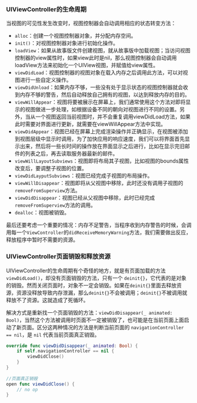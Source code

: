 ### UIViewController的生命周期

当视图的可见性发生改变时，视图控制器会自动调用相应的状态转变方法：

- `alloc`：创建一个视图控制器对象，并分配内存空间。
- `init()`：对视图控制器对象进行初始化操作。
- `loadView`：如果从故事版文件创建视图，就从故事版中加载视图；当访问视图控制器的view属性时，如果view此时是nil，那么视图控制器会自动调用loadView方法来初始化一个UIView视图，并赋值给view属性。
- `viewDidLoad`：视图控制器的视图对象在载入内存之后调用此方法，可以对视图进行一些自定义操作。
- `viewDidUnload`：如果内存不够，一些没有处于显示状态的视图控制器就会收到内存不够的警告，然后自动释放自己拥有的视图，以达到释放内存的目的。
- `viewWillAppear`：视图将要被展示在屏幕上，我们通常使用这个方法对即将显示的视图做进一步处理，如根据设备不同的朝向对视图进行不同的设置。另外，当从一个视图返回当前视图时，并不会重复调用viewDidLoad方法，如果此时需要对界面进行更新，就需要在viewWillAppear方法中实现。
- `viewDidAppear`：视图已经在屏幕上完成渲染操作并正确显示，在视图被添加到视图层级中显示时调用，为了加快应用的响应速度，我们可以将界面首先显示出来，然后将一些长时间的操作放在界面显示之后进行，比如在显示完旧邮件的列表之后，再去读取服务器最新的邮件。
- `viewWillLayoutSubviews`：视图即将布局其子视图，比如视图的bounds属性改变后，要调整子视图的位置。
- `viewDidLayputSubviews`：视图已经完成子视图的布局操作。
- `viewWillDisappear`：视图即将从父视图中移除，此时还没有调用子视图的`removeFromSuperview`方法。
- `viewDidDisappear`：视图已经从父视图中移除，此时已经完成`removeFromSuperview`方法的调用。
- `dealloc`：视图被销毁。

最后还要考虑一个重要的情况：内存不足警告，当程序收到内存警告的时候，会调用每一个`ViewController`的`didReceiveMemoryWarning`方法，我们需要做出反应，释放程序中暂时不需要的资源。

### UIViewController页面销毁和释放资源

UIViewController的生命周期有个奇怪的地方，就是有页面加载的方法 `viewDidLoad()`，却没有页面销毁的方法，只有一个 `deinit{}`，它代表的是对象的销毁。然而关闭页面时，对象不一定会销毁。如果在`deinit{}`里面去释放资源，资源没释放导致内存泄漏，那么`deinit{}`不会被调用；`deinit{}`不被调用就释放不了资源。这就造成了死循环。

解决方式是重新找一个页面销毁的方法：`viewDidDisappear(_ animated: Bool)`，当然这个方法被调用时页面不一定被销毁了，也可能是在当前页面上面启动了新页面。区分这两种情况的方法是判断当前页面的 `navigationController == nil`，是 `nil` 代表当前页面真正销毁。

```swift
override func viewDidDisappear(_ animated: Bool) {
    if self.navigationController == nil {
        viewDidClose()
    }
}
    
//页面真正销毁
open func viewDidClose() {
    // no op
}
```

